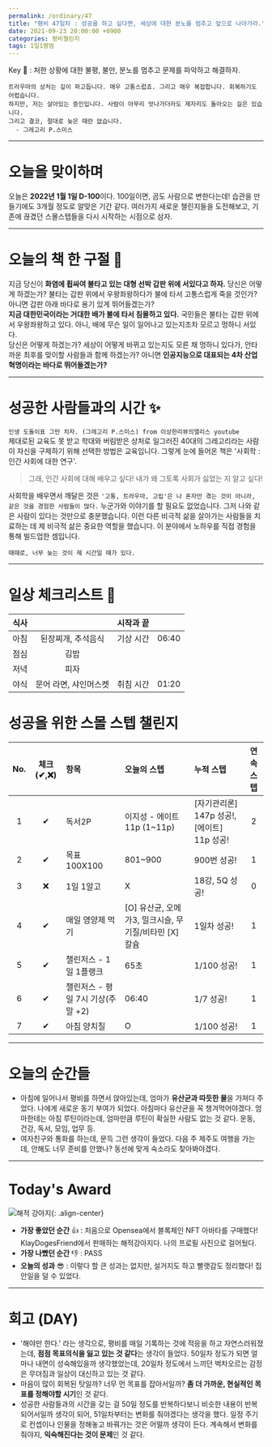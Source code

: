 ```yaml
---
permalink: /ordinary/47
title: "평비 47일차 : 성공을 하고 싶다면, 세상에 대한 분노를 멈추고 앞으로 나아가라."
date: 2021-09-23 20:00:00 +0900
categories: 평비챌린지
tags: 1일1평범
---  
```

Key 🔑 : 처한 상황에 대한 불평, 불만, 분노를 멈추고 문제를 파악하고 해결하자.
```
트라우마의 상처는 깊이 파고듭니다. 매우 고통스럽죠. 그리고 매우 복잡합니다. 회복하기도 어렵습니다.
하지만, 저는 살아있는 증인입니다. 사람이 아무리 엇나가더라도 제자리도 돌아오는 길은 있습니다.
그리고 결코, 절대로 늦은 때란 없습니다.
  - 그레고리 P.스미스
```

---
# 오늘을 맞이하며
오늘은 **2022년 1월 1일 D-100**이다. 100일이면, 곰도 사람으로 변한다는데! 습관을 만들기에도 3개월 정도로 알맞은 기간 같다. 여러가지 새로운 챌린지들을 도전해보고, 기존에 끊겼던 스몰스텝들을 다시 시작하는 시점으로 삼자.  

---
# 오늘의 책 한 구절 📕  
지금 당신이 **화염에 휩싸여 불타고 있는 대형 선박 갑판 위에 서있다고 하자.** 당신은 어떻게 하겠는가? 불타는 갑판 위에서 우왕좌왕하다가 불에 타서 고통스럽게 죽을 것인가? 아니면 갑판 아래 바다로 용기 있게 뛰어들겠는가?  
**지금 대한민국이라는 거대한 배가 불에 타서 침몰하고 있다.** 국민들은 불타는 갑판 위에서 우왕좌왕하고 있다. 아니, 배에 무슨 일이 일어나고 있는지조차 모르고 멍하니 서있다.  
당신은 어떻게 하겠는가? 세상이 어떻게 바뀌고 있는지도 모른 채 멍하니 있다가, 안타까운 최후를 맞이할 사람들과 함께 하겠는가? 아니면 **인공지능으로 대표되는 4차 산업혁명이라는 바다로 뛰어들겠는가?**

---
# 성공한 사람들과의 시간 ✨
`인생 도돌이표 그만 치자. (그레고리 P.스미스) from 이상한리뷰의앨리스 youtube`  
제대로된 교육도 못 받고 학대와 버림받은 상처로 일그러진 40대의 그레고리라는 사람이 자신을 구제하기 위해 선택한 방법은 교육입니다. 그렇게 눈에 들어온 책은 '사회학 : 인간 사회에 대한 연구'.
> 그래, 인간 사회에 대해 배우고 싶다! 내가 왜 그토록 사회가 싫었는 지 알고 싶다!  

사회학을 배우면서 깨달은 것은 `'고통, 트라우마, 고립'은 나 혼자만 겪는 것이 아니라, 같은 것을 경험한 사람들이 많다.` 누군가와 이야기를 할 필요도 없었습니다. 그저 나와 같은 사람이 있다는 것만으로 충분했습니다. 이런 다른 비극적 삶을 살아가는 사람들을 치료하는 데 제 비극적 삶은 중요한 역할을 했습니다. 이 분야에서 노하우를 직접 경험을 통해 빌드업한 셈입니다.  

```
때때로, 너무 늦는 것이 제 시간일 때가 있다.
```

---
# 일상 체크리스트 📃

| 식사 |  | 시작과 끝 |  |
|:----:|:----:|:----:|:----:|
| 아침 | 된장찌개, 추석음식 | 기상 시간 | 06:40 |
| 점심 | 김밥 |  |  |
| 저녁 | 피자 |  |  |
| 야식 | 문어 라면, 샤인머스켓 | 취침 시간 | 01:20 |

# 성공을 위한 스몰 스텝 챌린지

| No. | 체크(✔,❌) | 항목 | 오늘의 스텝 | 누적 스텝 | 연속 스텝 |
|:----:|:----:|:----|:----|:----|:----:|
| 1 | ✔ | 독서2P | 이지성 - 에이트 11p (1~11p) | [자기관리론] 147p 성공!, [에이트] 11p 성공! | 2 |
| 2 | ✔ | 목표 100X100 | 801~900 | 900번 성공! | 1 |
| 3 | ❌ | 1일 1알고 | X | 18강, 5Q 성공! | 0 |
| 4 | ✔ | 매일 영양제 먹기 | [O] 유산균, 오메가3, 밀크시슬, 무기질/비타민 [X] 칼슘 | 1일차 성공! | 1 |
| 5 | ✔ | 챌린저스 - 1일 1플랭크 | 65초 | 1/100 성공! | 1 |
| 6 | ✔ | 챌린저스 - 평일 7시 기상(주말 +2) | 06:40 | 1/7 성공! | 1 |
| 7 | ✔ | 아침 양치질 | O | 1/100 성공! | 1 |

---
# 오늘의 순간들 
- 아침에 일어나서 평비를 하면서 앉아있는데, 엄마가 **유산균과 따듯한 물**을 가져다 주었다. 나에게 새로운 동기 부여가 되었다. 아침마다 유산균을 꼭 챙겨먹어야겠다. 엄마한테는 아침 루틴이라는데, 엄마만큼 루틴이 확실한 사람도 없는 것 같다. 운동, 건강, 독서, 모임, 업무 등.  
- 여자친구와 통화를 하는데, 문득 그런 생각이 들었다. 다음 주 제주도 여행을 가는데, 안해도 너무 준비를 안했나? 동선에 맞게 숙소라도 찾아봐야겠다. 

---
# Today's Award
![해적 강아지][KDF]{: .align-center}
- **가장 좋았던 순간** 👍 : 처음으로 Opensea에서 블록체인 NFT 아바타를 구매했다! KlayDogesFriend에서 판매하는 해적강아지다. 나의 프로필 사진으로 걸어뒀다.   
- **가장 나빴던 순간** 👎 : PASS
- **오늘의 성과** 😎 : 이렇다 할 큰 성과는 없지만, 설거지도 하고 빨랫감도 정리했다! 집안일을 덜 수 있었다.  

---
# 회고 (DAY)
- '해야만 한다.' 라는 생각으로, 평비를 매일 기록하는 것에 적응을 하고 자연스러워졌는데, **점점 목표의식을 잃고 있는 것 같다**는 생각이 들었다. 50일차 정도가 되면 얼마나 내면이 성숙해있을까 생각했었는데, 20일차 정도에서 느끼던 벅차오르는 감정은 무뎌짐과 일상이 대신하고 있는 것 같다.  
- 마음이 많이 회복된 탓일까? 너무 먼 목표를 잡아서일까? **좀 더 가까운, 현실적인 목표를 정해야할 시기**인 것 같다.  
- 성공한 사람들과의 시간을 갖는 걸 50일 정도를 반복하다보니 비슷한 내용이 반복되어서일까 생각이 되어, 51일차부터는 변화를 줘야겠다는 생각을 했다. 일정 주기로 컨셉이나 인물을 정해놓고 바꿔가는 것은 어떨까 생각이 든다. 계속해서 변화를 줘야지, **익숙해진다는 것이 문제**인 것 같다.

[KDF]: ../../assets/images/KlayDogesFriend.png